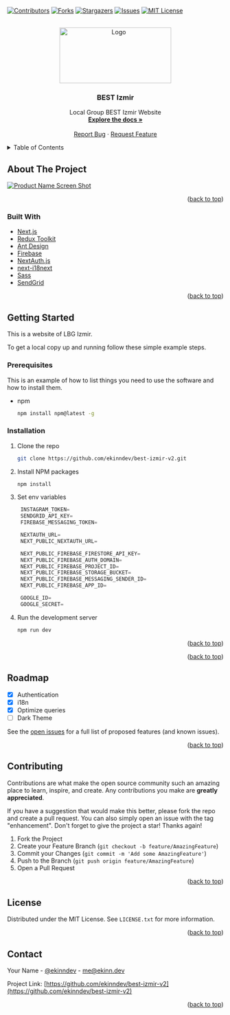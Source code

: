 <div id="top"></div>

[![Contributors][contributors-shield]][contributors-url]
[![Forks][forks-shield]][forks-url]
[![Stargazers][stars-shield]][stars-url]
[![Issues][issues-shield]][issues-url]
[![MIT License][license-shield]][license-url]

<!-- PROJECT LOGO -->
<br />
<div align="center">
  <a href="https://github.com/ekinndev/best-izmir-v2">
    <img src="https://user-images.githubusercontent.com/53966235/144131652-71a29e7b-a771-413a-a1aa-ae9a3e672a41.png" alt="Logo" width="260" height="130">
  </a>

<br/>
<h3 align="center">BEST Izmir</h3>
  <p align="center">
    Local Group BEST Izmir Website
    <br />
    <a href="https://github.com/ekinndev/best-izmir-v2"><strong>Explore the docs »</strong></a>
    <br />
    <br />
    <a href="https://bestizmirege.org/>View Demo</a>
    ·
    <a href="https://github.com/ekinndev/best-izmir-v2/issues">Report Bug</a>
    ·
    <a href="https://github.com/ekinndev/best-izmir-v2/issues">Request Feature</a>
  </p>
</div>

<!-- TABLE OF CONTENTS -->
<details>
  <summary>Table of Contents</summary>
  <ol>
    <li>
      <a href="#about-the-project">About The Project</a>
      <ul>
        <li><a href="#built-with">Built With</a></li>
      </ul>
    </li>
    <li>
      <a href="#getting-started">Getting Started</a>
      <ul>
        <li><a href="#installation">Installation</a></li>
      </ul>
    </li>
    <li><a href="#roadmap">Roadmap</a></li>
    <li><a href="#contributing">Contributing</a></li>
    <li><a href="#license">License</a></li>
    <li><a href="#contact">Contact</a></li>
  </ol>
</details>

<!-- ABOUT THE PROJECT -->

## About The Project

[![Product Name Screen Shot][product-screenshot]](https://bestizmirege.org/)

<p align="right">(<a href="#top">back to top</a>)</p>

### Built With

- [Next.js](https://nextjs.org/)
- [Redux Toolkit](https://redux-toolkit.js.org/)
- [Ant Design](https://ant.design/)
- [Firebase](https://firebase.google.com/)
- [NextAuth.js](https://next-auth.js.org/)
- [next-i18next](https://next-i18next.com/)
- [Sass](https://sass-lang.com/)
- [SendGrid](https://sendgrid.com/)

<p align="right">(<a href="#top">back to top</a>)</p>

<!-- GETTING STARTED -->

## Getting Started

This is a website of LBG Izmir.

To get a local copy up and running follow these simple example steps.

### Prerequisites

This is an example of how to list things you need to use the software and how to install them.

- npm
  ```sh
  npm install npm@latest -g
  ```

### Installation

1. Clone the repo
   ```sh
   git clone https://github.com/ekinndev/best-izmir-v2.git
   ```
2. Install NPM packages
   ```sh
   npm install
   ```
3. Set env variables

   ```js
    INSTAGRAM_TOKEN=
    SENDGRID_API_KEY=
    FIREBASE_MESSAGING_TOKEN=

    NEXTAUTH_URL=
    NEXT_PUBLIC_NEXTAUTH_URL=

    NEXT_PUBLIC_FIREBASE_FIRESTORE_API_KEY=
    NEXT_PUBLIC_FIREBASE_AUTH_DOMAIN=
    NEXT_PUBLIC_FIREBASE_PROJECT_ID=
    NEXT_PUBLIC_FIREBASE_STORAGE_BUCKET=
    NEXT_PUBLIC_FIREBASE_MESSAGING_SENDER_ID=
    NEXT_PUBLIC_FIREBASE_APP_ID=

    GOOGLE_ID=
    GOOGLE_SECRET=
   ```

4. Run the development server
   ```sh
   npm run dev
   ```

<p align="right">(<a href="#top">back to top</a>)</p>

<p align="right">(<a href="#top">back to top</a>)</p>

<!-- ROADMAP -->

## Roadmap

- [x] Authentication
- [x] i18n
- [x] Optimize queries
- [ ] Dark Theme

See the [open issues](https://github.com/ekinndev/best-izmir-v2/issues) for a full list of proposed features (and known issues).

<p align="right">(<a href="#top">back to top</a>)</p>

<!-- CONTRIBUTING -->

## Contributing

Contributions are what make the open source community such an amazing place to learn, inspire, and create. Any contributions you make are **greatly appreciated**.

If you have a suggestion that would make this better, please fork the repo and create a pull request. You can also simply open an issue with the tag "enhancement".
Don't forget to give the project a star! Thanks again!

1. Fork the Project
2. Create your Feature Branch (`git checkout -b feature/AmazingFeature`)
3. Commit your Changes (`git commit -m 'Add some AmazingFeature'`)
4. Push to the Branch (`git push origin feature/AmazingFeature`)
5. Open a Pull Request

<p align="right">(<a href="#top">back to top</a>)</p>

<!-- LICENSE -->

## License

Distributed under the MIT License. See `LICENSE.txt` for more information.

<p align="right">(<a href="#top">back to top</a>)</p>

<!-- CONTACT -->

## Contact

Your Name - [@ekinndev](https://twitter.com/ekinndev) - me@ekinn.dev

Project Link: [https://github.com/ekinndev/best-izmir-v2](https://github.com/ekinndev/best-izmir-v2)

<p align="right">(<a href="#top">back to top</a>)</p>

<!-- MARKDOWN LINKS & IMAGES -->
<!-- https://www.markdownguide.org/basic-syntax/#reference-style-links -->

[contributors-shield]: https://img.shields.io/github/contributors/ekinndev/best-izmir-v2.svg?style=for-the-badge
[contributors-url]: https://github.com/ekinndev/best-izmir-v2/graphs/contributors
[forks-shield]: https://img.shields.io/github/forks/ekinndev/best-izmir-v2.svg?style=for-the-badge
[forks-url]: https://github.com/ekinndev/best-izmir-v2/network/members
[stars-shield]: https://img.shields.io/github/stars/ekinndev/best-izmir-v2.svg?style=for-the-badge
[stars-url]: https://github.com/ekinndev/best-izmir-v2/stargazers
[issues-shield]: https://img.shields.io/github/issues/ekinndev/best-izmir-v2.svg?style=for-the-badge
[issues-url]: https://github.com/ekinndev/best-izmir-v2/issues
[license-shield]: https://img.shields.io/github/license/ekinndev/best-izmir-v2.svg?style=for-the-badge
[license-url]: https://github.com/ekinndev/best-izmir-v2/blob/main/LICENSE
[linkedin-shield]: https://img.shields.io/badge/-LinkedIn-black.svg?style=for-the-badge&logo=linkedin&colorB=555
[linkedin-url]: https://linkedin.com/in/ekinndev
[product-screenshot]: https://user-images.githubusercontent.com/53966235/144130174-3d1d7be8-2891-420a-b185-e6d583f6c164.png
